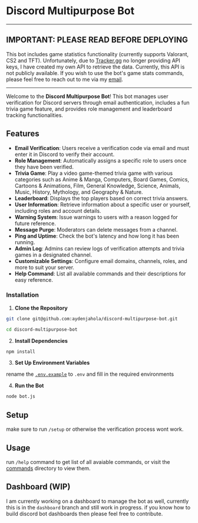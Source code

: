 # Discord Multipurpose Bot

---

## IMPORTANT: PLEASE READ BEFORE DEPLOYING

This bot includes game statistics functionality (currently supports Valorant, CS2 and TFT). Unfortunately, due to [Tracker.gg](https://tracker.gg/) no longer providing API keys, I have created my own API to retrieve the data. Currently, this API is not publicly available. If you wish to use the bot's game stats commands, please feel free to reach out to me via my [email](mailto:info@aydenjahola.com).

---

Welcome to the **Discord Multipurpose Bot**! This bot manages user verification for Discord servers through email authentication, includes a fun trivia game feature, and provides role management and leaderboard tracking functionalities.

## Features

- **Email Verification**: Users receive a verification code via email and must enter it in Discord to verify their account.
- **Role Management**: Automatically assigns a specific role to users once they have been verified.
- **Trivia Game**: Play a video game-themed trivia game with various categories such as Anime & Manga, Computers, Board Games, Comics, Cartoons & Animations, Film, General Knowledge, Science, Animals, Music, History, Mythology, and Geography & Nature.
- **Leaderboard**: Displays the top players based on correct trivia answers.
- **User Information**: Retrieve information about a specific user or yourself, including roles and account details.
- **Warning System**: Issue warnings to users with a reason logged for future reference.
- **Message Purge**: Moderators can delete messages from a channel.
- **Ping and Uptime**: Check the bot's latency and how long it has been running.
- **Admin Log**: Admins can review logs of verification attempts and trivia games in a designated channel.
- **Customizable Settings**: Configure email domains, channels, roles, and more to suit your server.
- **Help Command**: List all available commands and their descriptions for easy reference.

### Installation

1. **Clone the Repository**

```sh
git clone git@github.com:aydenjahola/discord-multipurpose-bot.git
```

```sh
cd discord-multipurpose-bot
```

2. **Install Dependencies**

```sh
npm install
```

3. **Set Up Environment Variables**

rename the [`.env.example`](./.env.example) to `.env` and fill in the required environments

4. **Run the Bot**

```sh
node bot.js
```

## Setup

make sure to run `/setup` or otherwise the verification process wont work.

## Usage

run `/help` command to get list of all avaiable commands, or visit the [commands](./commands/) directory to view them.

## Dashboard (WIP)

I am currently working on a dashboard to manage the bot as well, currently this is in the `dashboard` branch and still work in progress. if you know how to build discord bot dashboards then please feel free to contribute.
